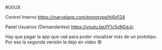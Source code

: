 #UI/UX 

Control Interno
https://marvelapp.com/prototype/hj6d124

Panel Usuarios (Demandantes)
https://youtu.be/IY1c5xNGeJc

Hay que pagar la app que usé para poder visualizar más de un prototipo. Por eso la segunda versión la dejo en video 😰
